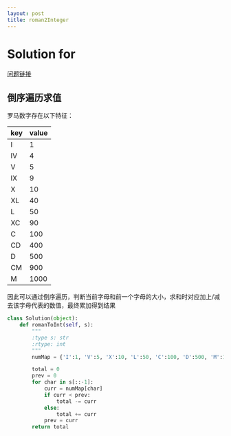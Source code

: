 ```yaml
---
layout: post
title: roman2Integer
---
```

# Solution for <Roman to Integer>
[问题链接](https://leetcode.com/problems/roman-to-integer/description/)

## 倒序遍历求值
罗马数字存在以下特征：

| key | value |
| --- | ----- |
| I   | 1     |
| IV  | 4     |
| V   | 5     |
| IX  | 9     |
| X   | 10    |
| XL  | 40    |
| L   | 50    |
| XC  | 90    |
| C   | 100   |
| CD  | 400   |
| D   | 500   |
| CM  | 900   |
| M   | 1000  |

因此可以通过倒序遍历，判断当前字母和前一个字母的大小，求和时对应加上/减去该字母代表的数值，最终累加得到结果
```python
class Solution(object):
    def romanToInt(self, s):
        """
        :type s: str
        :rtype: int
        """
        numMap = {'I':1, 'V':5, 'X':10, 'L':50, 'C':100, 'D':500, 'M':1000}

        total = 0
        prev = 0
        for char in s[::-1]:
            curr = numMap[char]
            if curr < prev:
                total -= curr
            else:
                total += curr
            prev = curr
        return total
```